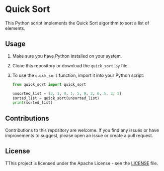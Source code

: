 # Quick Sort

This Python script implements the Quick Sort algorithm to sort a list of elements.

## Usage

1. Make sure you have Python installed on your system.

2. Clone this repository or download the `quick_sort.py` file.

3. To use the `quick_sort` function, import it into your Python script:

   ```python
   from quick_sort import quick_sort

   unsorted_list = [3, 1, 4, 1, 5, 9, 2, 6, 5, 3, 5]
   sorted_list = quick_sort(unsorted_list) 
   print(sorted_list)

## Contributions

Contributions to this repository are welcome. If you find any issues or have improvements to suggest, please open an issue or create a pull request.
 
## License

TThis project is licensed under the Apache License - see the [LICENSE]( http://www.apache.org/licenses/) file.